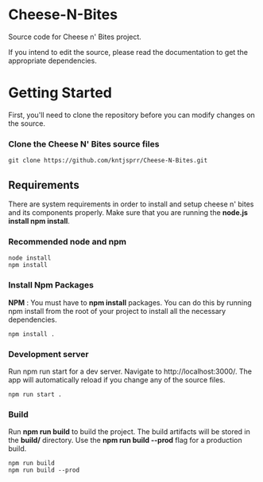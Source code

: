# Cheese-N-Bites
Source code for Cheese n' Bites project.

If you intend to edit the source, please read the documentation to get the appropriate dependencies. 

# Getting Started
First, you'll need to clone the repository before you can modify changes on the source.
### Clone the Cheese N' Bites source files
```
git clone https://github.com/kntjsprr/Cheese-N-Bites.git
```
## Requirements

There are system requirements in order to install and setup cheese n' bites and its components properly. Make sure that you are running the __node.js install npm install__.
### Recommended node and npm

```
node install
npm install
```
### Install Npm Packages

__NPM__ : You must have to __npm install__ packages. You can do this by running npm install from the root of your project to install all the necessary dependencies.
```
npm install .
```
### Development server

Run npm run start for a dev server. Navigate to http://localhost:3000/. The app will automatically reload if you change any of the source files. 
```
npm run start .
```
### Build

Run __npm run build__ to build the project. The build artifacts will be stored in the __build/__ directory. Use the __npm run build --prod__ flag for a production build.
```
npm run build
npm run build --prod
```
